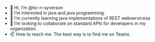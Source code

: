 - 👋 Hi, I’m @hc-n-syverson
- 👀 I’m interested in java and java programming.
- 🌱 I’m currently learning java implementations of REST webservicesa
- 💞️ I’m looking to collaborate on standard APIs for developers in my organization.
- 📫 How to reach me: The best way is to find me on Teams.

